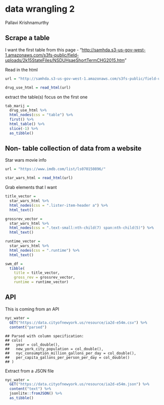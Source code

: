 data wrangling 2
================
Pallavi Krishnamurthy

## Scrape a table

I want the first table from this page -
“<http://samhda.s3-us-gov-west-1.amazonaws.com/s3fs-public/field-uploads/2k15StateFiles/NSDUHsaeShortTermCHG2015.htm>”

Read in the html

``` r
url = "http://samhda.s3-us-gov-west-1.amazonaws.com/s3fs-public/field-uploads/2k15StateFiles/NSDUHsaeShortTermCHG2015.htm"
```

``` r
drug_use_html = read_html(url)
```

extract the table(s) focus on the first one

``` r
tab_marij = 
  drug_use_html %>% 
  html_nodes(css = "table") %>% 
  first() %>%
  html_table() %>% 
  slice(-1) %>% 
  as_tibble()
```

## Non- table collection of data from a website

Star wars movie info

``` r
url = "https://www.imdb.com/list/ls070150896/"

star_wars_html = read_html(url)
```

Grab elements that I want

``` r
title_vector =
  star_wars_html %>% 
  html_nodes(css = ".lister-item-header a") %>% 
  html_text()

grossrev_vector =
  star_wars_html %>% 
  html_nodes(css = ".text-small:nth-child(7) span:nth-child(5)") %>% 
  html_text()

runtime_vector =
  star_wars_html %>% 
  html_nodes(css = ".runtime") %>% 
  html_text()

swm_df = 
  tibble(
    title = title_vector,
    gross_rev = grossrev_vector,
    runtime = runtime_vector)
```

## API

This is coming from an API

``` r
nyc_water = 
  GET("https://data.cityofnewyork.us/resource/ia2d-e54m.csv") %>% 
  content("parsed")
```

    ## Parsed with column specification:
    ## cols(
    ##   year = col_double(),
    ##   new_york_city_population = col_double(),
    ##   nyc_consumption_million_gallons_per_day = col_double(),
    ##   per_capita_gallons_per_person_per_day = col_double()
    ## )

Extract from a JSON file

``` r
nyc_water = 
  GET("https://data.cityofnewyork.us/resource/ia2d-e54m.json") %>% 
  content("text") %>%
  jsonlite::fromJSON() %>%
  as_tibble()
```
